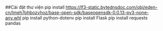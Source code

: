 ##Cài đặt thư viện
pip install https://lf3-static.bytednsdoc.com/obj/eden-cn/lmeh7phbozvhoz/base-open-sdk/baseopensdk-0.0.13-py3-none-any.whl
pip install python-dotenv
pip install Flask
pip install requests pandas

